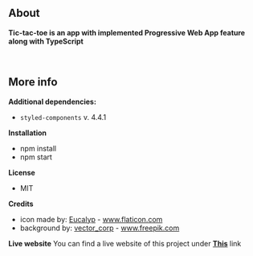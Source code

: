 ## About

**Tic-tac-toe is an app with implemented Progressive Web App feature along with TypeScript**

<br/>

## More info

**Additional dependencies:**

- `styled-components` v. 4.4.1

**Installation**

- npm install
- npm start 

**License**
- MIT

**Credits**

- icon made by: <a href="https://www.flaticon.com/authors/eucalyp" title="Eucalyp">Eucalyp</a> - <a href="https://www.flaticon.com/" title="Flaticon">www.flaticon.com</a>
- background by: <a href="https://www.freepik.com/free-photos-vectors/background">vector_corp</a> - <a href="https://www.flaticon.com/" title="Freepik">www.freepik.com</a>

**Live website**
You can find a live website of this project under **[This](https://pwa-tictactoe-klauza.netlify.com/)** link
